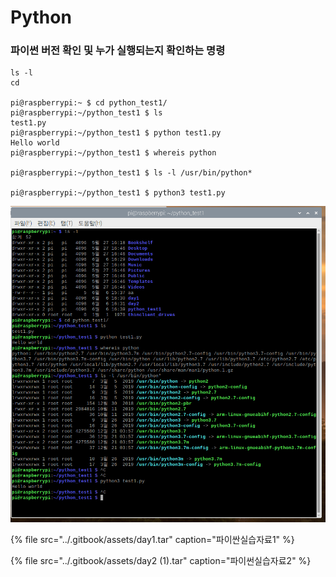 # Python

### 파이썬 버전 확인 및 누가 실행되는지 확인하는 명령

```text
ls -l
cd 

pi@raspberrypi:~ $ cd python_test1/
pi@raspberrypi:~/python_test1 $ ls
test1.py
pi@raspberrypi:~/python_test1 $ python test1.py 
Hello world
pi@raspberrypi:~/python_test1 $ whereis python

pi@raspberrypi:~/python_test1 $ ls -l /usr/bin/python*

pi@raspberrypi:~/python_test1 $ python3 test1.py 

```

![&#xB77C;&#xC988;&#xBCA0;&#xB9AC;&#xC5D0;&#xC11C; &#xC2E4;&#xD589;&#xD55C; &#xD654;&#xBA74;](../.gitbook/assets/image%20%282%29.png)

{% file src="../.gitbook/assets/day1.tar" caption="파이싼실습자료1" %}

{% file src="../.gitbook/assets/day2 \(1\).tar" caption="파이썬실습자료2" %}




